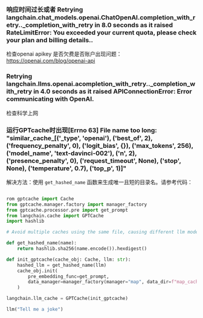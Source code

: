 ### 响应时间过长或者 Retrying langchain.chat_models.openai.ChatOpenAI.completion_with_retry.<locals>._completion_with_retry in 8.0 seconds as it raised RateLimitError: You exceeded your current quota, please check your plan and billing details..

检查openai apikey 是否欠费是否账户出现问题：<https://openai.com/blog/openai-api>


### Retrying langchain.llms.openai.acompletion_with_retry.<locals>._completion_with_retry in 4.0 seconds as it raised APIConnectionError: Error communicating with OpenAI.
检查科学上网
###  运行GPTcache时出现[Errno 63] File name too long: "similar_cache_[('_type', 'openai'), ('best_of', 2), ('frequency_penalty', 0), ('logit_bias', {}), ('max_tokens', 256), ('model_name', 'text-davinci-002'), ('n', 2), ('presence_penalty', 0), ('request_timeout', None), ('stop', None), ('temperature', 0.7), ('top_p', 1)]"
解决方法：使用 `get_hashed_name` 函数来生成唯一且短的目录名。请参考代码：
```Python

rom gptcache import Cache
from gptcache.manager.factory import manager_factory
from gptcache.processor.pre import get_prompt
from langchain.cache import GPTCache
import hashlib

# Avoid multiple caches using the same file, causing different llm model caches to affect each other

def get_hashed_name(name):
    return hashlib.sha256(name.encode()).hexdigest()

def init_gptcache(cache_obj: Cache, llm: str):
    hashed_llm = get_hashed_name(llm)
    cache_obj.init(
        pre_embedding_func=get_prompt,
        data_manager=manager_factory(manager="map", data_dir=f"map_cache_{hashed_llm}"),
    )

langchain.llm_cache = GPTCache(init_gptcache)

llm("Tell me a joke")
```